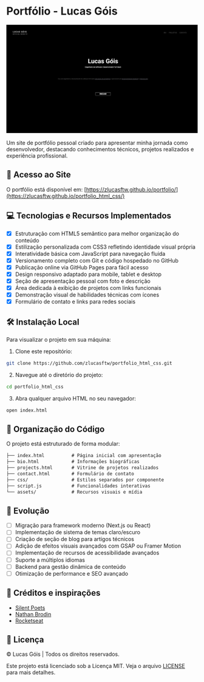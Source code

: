 # Portfólio - Lucas Góis

![Screenshot do Portfólio](docs/portfolio_screenshot.png)

Um site de portfólio pessoal criado para apresentar minha jornada como desenvolvedor, destacando conhecimentos técnicos, projetos realizados e experiência profissional.

## 🚀 Acesso ao Site

O portfólio está disponível em: [https://zlucasftw.github.io/portfolio/](https://zlucasftw.github.io/portfolio_html_css/)

## 💻 Tecnologias e Recursos Implementados

- [x] Estruturação com HTML5 semântico para melhor organização do conteúdo
- [x] Estilização personalizada com CSS3 refletindo identidade visual própria
- [x] Interatividade básica com JavaScript para navegação fluida
- [x] Versionamento completo com Git e código hospedado no GitHub
- [x] Publicação online via GitHub Pages para fácil acesso
- [x] Design responsivo adaptado para mobile, tablet e desktop
- [x] Seção de apresentação pessoal com foto e descrição
- [x] Área dedicada à exibição de projetos com links funcionais
- [x] Demonstração visual de habilidades técnicas com ícones
- [x] Formulário de contato e links para redes sociais

## 🛠️ Instalação Local

Para visualizar o projeto em sua máquina:

1. Clone este repositório:
```bash
git clone https://github.com/zlucasftw/portfolio_html_css.git
```

2. Navegue até o diretório do projeto:
```bash
cd portfolio_html_css
```

3. Abra qualquer arquivo HTML no seu navegador:
```bash
open index.html
```

## 📂 Organização do Código

O projeto está estruturado de forma modular:

```
├── index.html          # Página inicial com apresentação
├── bio.html            # Informações biográficas
├── projects.html       # Vitrine de projetos realizados
├── contact.html        # Formulário de contato
├── css/                # Estilos separados por componente
├── script.js           # Funcionalidades interativas
└── assets/             # Recursos visuais e mídia
```

## 🔮 Evolução

- [ ] Migração para framework moderno (Next.js ou React)
- [ ] Implementação de sistema de temas claro/escuro
- [ ] Criação de seção de blog para artigos técnicos
- [ ] Adição de efeitos visuais avançados com GSAP ou Framer Motion
- [ ] Implementação de recursos de acessibilidade avançados
- [ ] Suporte a múltiplos idiomas
- [ ] Backend para gestão dinâmica de conteúdo
- [ ] Otimização de performance e SEO avançado

## 🤝 Créditos e inspirações

- [Silent Poets](https://www.silentpoets.net/)
- [Nathan Brodin](https://brodin.dev/)
- [Rocketseat](https://www.figma.com/@rocketseat)

## 📝 Licença

© Lucas Góis | Todos os direitos reservados.

Este projeto está licenciado sob a Licença MIT. Veja o arquivo [LICENSE](LICENSE) para mais detalhes.
